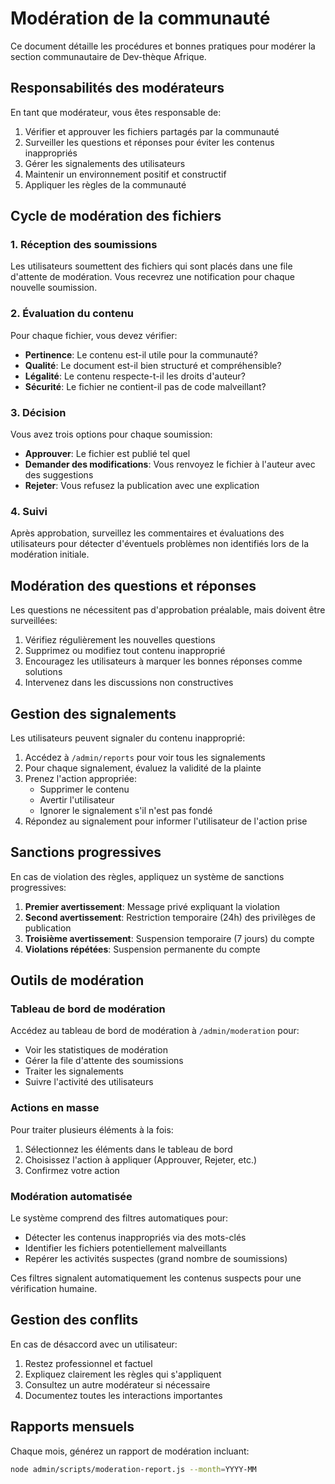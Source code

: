 # Modération de la communauté

Ce document détaille les procédures et bonnes pratiques pour modérer la section communautaire de Dev-thèque Afrique.

## Responsabilités des modérateurs

En tant que modérateur, vous êtes responsable de:

1. Vérifier et approuver les fichiers partagés par la communauté
2. Surveiller les questions et réponses pour éviter les contenus inappropriés
3. Gérer les signalements des utilisateurs
4. Maintenir un environnement positif et constructif
5. Appliquer les règles de la communauté

## Cycle de modération des fichiers

### 1. Réception des soumissions

Les utilisateurs soumettent des fichiers qui sont placés dans une file d'attente de modération. Vous recevrez une notification pour chaque nouvelle soumission.

### 2. Évaluation du contenu

Pour chaque fichier, vous devez vérifier:

- **Pertinence**: Le contenu est-il utile pour la communauté?
- **Qualité**: Le document est-il bien structuré et compréhensible?
- **Légalité**: Le contenu respecte-t-il les droits d'auteur?
- **Sécurité**: Le fichier ne contient-il pas de code malveillant?

### 3. Décision

Vous avez trois options pour chaque soumission:

- **Approuver**: Le fichier est publié tel quel
- **Demander des modifications**: Vous renvoyez le fichier à l'auteur avec des suggestions
- **Rejeter**: Vous refusez la publication avec une explication

### 4. Suivi

Après approbation, surveillez les commentaires et évaluations des utilisateurs pour détecter d'éventuels problèmes non identifiés lors de la modération initiale.

## Modération des questions et réponses

Les questions ne nécessitent pas d'approbation préalable, mais doivent être surveillées:

1. Vérifiez régulièrement les nouvelles questions
2. Supprimez ou modifiez tout contenu inapproprié
3. Encouragez les utilisateurs à marquer les bonnes réponses comme solutions
4. Intervenez dans les discussions non constructives

## Gestion des signalements

Les utilisateurs peuvent signaler du contenu inapproprié:

1. Accédez à `/admin/reports` pour voir tous les signalements
2. Pour chaque signalement, évaluez la validité de la plainte
3. Prenez l'action appropriée:
   - Supprimer le contenu
   - Avertir l'utilisateur
   - Ignorer le signalement s'il n'est pas fondé
4. Répondez au signalement pour informer l'utilisateur de l'action prise

## Sanctions progressives

En cas de violation des règles, appliquez un système de sanctions progressives:

1. **Premier avertissement**: Message privé expliquant la violation
2. **Second avertissement**: Restriction temporaire (24h) des privilèges de publication
3. **Troisième avertissement**: Suspension temporaire (7 jours) du compte
4. **Violations répétées**: Suspension permanente du compte

## Outils de modération

### Tableau de bord de modération

Accédez au tableau de bord de modération à `/admin/moderation` pour:

- Voir les statistiques de modération
- Gérer la file d'attente des soumissions
- Traiter les signalements
- Suivre l'activité des utilisateurs

### Actions en masse

Pour traiter plusieurs éléments à la fois:

1. Sélectionnez les éléments dans le tableau de bord
2. Choisissez l'action à appliquer (Approuver, Rejeter, etc.)
3. Confirmez votre action

### Modération automatisée

Le système comprend des filtres automatiques pour:

- Détecter les contenus inappropriés via des mots-clés
- Identifier les fichiers potentiellement malveillants
- Repérer les activités suspectes (grand nombre de soumissions)

Ces filtres signalent automatiquement les contenus suspects pour une vérification humaine.

## Gestion des conflits

En cas de désaccord avec un utilisateur:

1. Restez professionnel et factuel
2. Expliquez clairement les règles qui s'appliquent
3. Consultez un autre modérateur si nécessaire
4. Documentez toutes les interactions importantes

## Rapports mensuels

Chaque mois, générez un rapport de modération incluant:
```bash
node admin/scripts/moderation-report.js --month=YYYY-MM
``` 